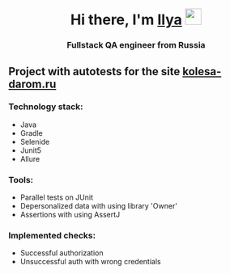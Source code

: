 <h1 align="center">Hi there, I'm <a href="https://github.com/IlyaKoch" target="_blank">Ilya</a> 
<img src="https://github.com/blackcater/blackcater/raw/main/images/Hi.gif" height="32"/></h1>
<h3 align="center">Fullstack QA engineer from Russia</h3>

## Project with autotests for the site [kolesa-darom.ru](https://www.kolesa-darom.ru/)
### Technology stack:
- Java
- Gradle
- Selenide
- Junit5
- Allure

### Tools:
- Parallel tests on JUnit
- Depersonalized data with using library 'Owner'
- Assertions with using AssertJ

### Implemented checks:
- Successful authorization
- Unsuccessful auth with wrong credentials